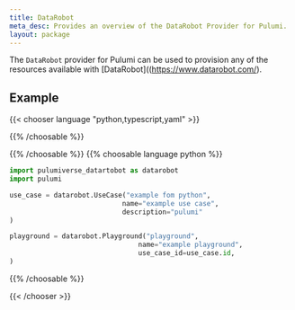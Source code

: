 ```yaml
---
title: DataRobot
meta_desc: Provides an overview of the DataRobot Provider for Pulumi.
layout: package
---
```


The `DataRobot` provider for Pulumi can be used to provision any of the resources available with [DataRobot]((https://www.datarobot.com/).

## Example

{{< chooser language "python,typescript,yaml" >}}

{{% /choosable %}}

{{% /choosable %}}
{{% choosable language python %}}

```python
import pulumiverse_datartobot as datarobot
import pulumi

use_case = datarobot.UseCase("example fom python",
                            name="example use case",
                            description="pulumi"
)

playground = datarobot.Playground("playground",
                                name="example playground",
                                use_case_id=use_case.id,
)
```

{{% /choosable %}}

{{< /chooser >}}